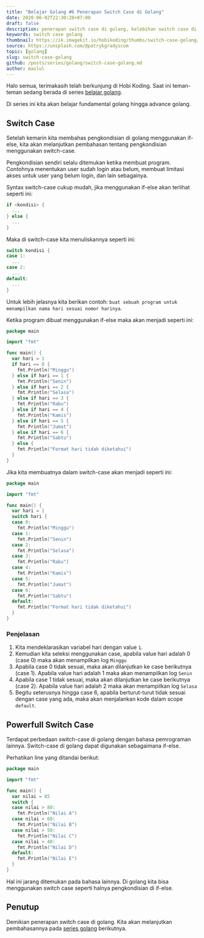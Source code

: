 ```yaml
---
title: "Belajar Golang #6 Penerapan Switch Case di Golang"
date: 2020-06-02T22:30:28+07:00
draft: false
description: penerapan switch case di golang, kelebihan switch case di golang, pengkondisian di golang menggunakan switch case, switch case golang
keywords: switch case golang
thumbnail: https://ik.imagekit.io/hobikoding/thumbs/switch-case-golang/thumbs_U0rzNIfC-.jpg
source: https://unsplash.com/@patrykgradyscom
topic: [golang]
slug: switch-case-golang
github: /posts/series/golang/switch-case-golang.md
author: maslul
---
```


Halo semua, terimakasih telah berkunjung di Hobi Koding. Saat ini teman-teman sedang berada di series [belajar golang](https://hobikoding.com/series/golang/).

Di series ini kita akan belajar fundamental golang hingga advance golang.

## Switch Case

Setelah kemarin kita membahas pengkondisian di golang menggunakan if-else, kita akan melanjutkan pembahasan tentang pengkondisian menggunakan switch-case.

Pengkondisian sendiri selalu ditemukan ketika membuat program. Contohnya menentukan user sudah login atau belum, membuat limitasi akses untuk user yang belum login, dan lain sebagainya.

Syntax switch-case cukup mudah, jika menggunakan if-else akan terlihat seperti ini:

```go
if <kondisi> {
  ...
} else {
  ...
}
```

Maka di switch-case kita menuliskannya seperti ini:

```go
switch kondisi {
case 1:
  ...
case 2:
  ...
default:
  ...
}
```

Untuk lebih jelasnya kita berikan contoh: `buat sebuah program untuk menampilkan nama hari sesuai nomor harinya`.

Ketika program dibuat menggunakan if-else maka akan menjadi seperti ini:

```go
package main

import "fmt"

func main() {
  var hari = 1
  if hari == 0 {
    fmt.Println("Minggu")
  } else if hari == 1 {
    fmt.Println("Senin")
  } else if hari == 2 {
    fmt.Println("Selasa")
  } else if hari == 3 {
    fmt.Println("Rabu")
  } else if hari == 4 {
    fmt.Println("Kamis")
  } else if hari == 5 {
    fmt.Println("Jumat")
  } else if hari == 6 {
    fmt.Println("Sabtu")
  } else {
    fmt.Println("Format hari tidak diketahui")
  }
}
```

Jika kita membuatnya dalam switch-case akan menjadi seperti ini:

```go
package main

import "fmt"

func main() {
  var hari = 1
  switch hari {
  case 0:
    fmt.Println("Minggu")
  case 1:
    fmt.Println("Senin")
  case 2:
    fmt.Println("Selasa")
  case 3:
    fmt.Println("Rabu")
  case 4:
    fmt.Println("Kamis")
  case 5:
    fmt.Println("Jumat")
  case 6:
    fmt.Println("Sabtu")
  default:
    fmt.Println("Format hari tidak diketahui")
  }
}
```

### Penjelasan

1. Kita mendeklarasikan variabel hari dengan value `1`.
1. Kemudian kita seleksi menggunakan case, apabila value hari adalah 0 (case 0) maka akan menampilkan log `Minggu`
1. Apabila case 0 tidak sesuai, maka akan dilanjutkan ke case berikutnya (case 1). Apabila value hari adalah 1 maka akan menampilkan log `Senin`
1. Apabila case 1 tidak sesuai, maka akan dilanjutkan ke case berikutnya (case 2). Apabila value hari adalah 2 maka akan menampilkan log `Selasa`
1. Begitu seterusnya hingga case 6, apabila berturut-turut tidak sesuai dengan case yang ada, maka akan menjalankan kode dalam scope `default`.

## Powerfull Switch Case

Terdapat perbedaan switch-case di golang dengan bahasa pemrograman lainnya. Switch-case di golang dapat digunakan sebagaimana if-else.

Perhatikan line yang ditandai berikut:

```go {hl_lines=[8,10,12,14]}
package main

import "fmt"

func main() {
  var nilai = 85
  switch {
  case nilai > 80:
    fmt.Println("Nilai A")
  case nilai > 60:
    fmt.Println("Nilai B")
  case nilai > 50:
    fmt.Println("Nilai C")
  case nilai > 40:
    fmt.Println("Nilai D")
  default:
    fmt.Println("Nilai E")
  }
}
```

Hal ini jarang ditemukan pada bahasa lainnya. Di golang kita bisa menggunakan switch case seperti halnya pengkondisian di if-else.

## Penutup

Demikian penerapan switch case di golang. Kita akan melanjutkan pembahasannya pada [series golang](https://hobikoding.com/series/golang/) berikutnya.
